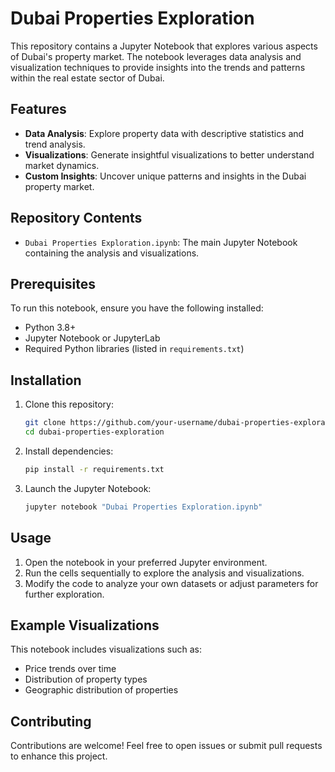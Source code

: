 # Dubai Properties Exploration

This repository contains a Jupyter Notebook that explores various aspects of Dubai's property market. The notebook leverages data analysis and visualization techniques to provide insights into the trends and patterns within the real estate sector of Dubai.

## Features

- **Data Analysis**: Explore property data with descriptive statistics and trend analysis.
- **Visualizations**: Generate insightful visualizations to better understand market dynamics.
- **Custom Insights**: Uncover unique patterns and insights in the Dubai property market.

## Repository Contents

- `Dubai Properties Exploration.ipynb`: The main Jupyter Notebook containing the analysis and visualizations.

## Prerequisites

To run this notebook, ensure you have the following installed:

- Python 3.8+
- Jupyter Notebook or JupyterLab
- Required Python libraries (listed in `requirements.txt`)

## Installation

1. Clone this repository:
   ```bash
   git clone https://github.com/your-username/dubai-properties-exploration.git
   cd dubai-properties-exploration
   ```

2. Install dependencies:
   ```bash
   pip install -r requirements.txt
   ```

3. Launch the Jupyter Notebook:
   ```bash
   jupyter notebook "Dubai Properties Exploration.ipynb"
   ```

## Usage

1. Open the notebook in your preferred Jupyter environment.
2. Run the cells sequentially to explore the analysis and visualizations.
3. Modify the code to analyze your own datasets or adjust parameters for further exploration.

## Example Visualizations

This notebook includes visualizations such as:

- Price trends over time
- Distribution of property types
- Geographic distribution of properties

## Contributing

Contributions are welcome! Feel free to open issues or submit pull requests to enhance this project.
